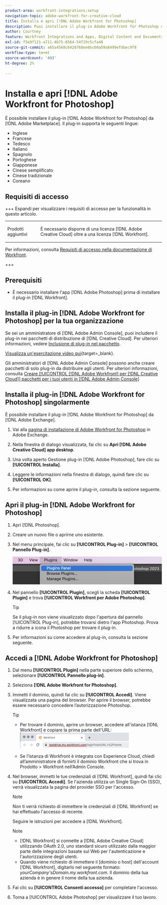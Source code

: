 ```yaml
---
product-area: workfront-integrations;setup
navigation-topic: adobe-workfront-for-creative-cloud
title: Installa e apri [!DNL Adobe Workfront for Photoshop]
description: Puoi installare il plug-in Adobe Workfront for Photoshop da Adobe Marketplace.
author: Courtney
feature: Workfront Integrations and Apps, Digital Content and Documents
exl-id: f5e9f121-a711-4b75-8564-54f29c5cfa48
source-git-commit: a65a4568c6428768ee6bc60a59a8499efdbec9f8
workflow-type: tm+mt
source-wordcount: '493'
ht-degree: 2%

---
```


# Installa e apri [!DNL Adobe Workfront for Photoshop]

È possibile installare il plug-in [!DNL Adobe Workfront for Photoshop] da [!DNL Adobe Marketplace]. Il plug-in supporta le seguenti lingue:

* Inglese
* Francese
* Tedesco
* Italiano
* Spagnolo
* Portoghese
* Giapponese
* Cinese semplificato
* Cinese tradizionale
* Coreano

## Requisiti di accesso

+++ Espandi per visualizzare i requisiti di accesso per la funzionalità in questo articolo.

<table style="table-layout:auto"> 
 <col> 
 <col> 
 <tbody> 
  <!--<tr> 
   <td role="rowheader">[!DNL Adobe Workfront] package</td> 
   <td>Any</td> 
  </tr> 
  <tr data-mc-conditions=""> 
   <td role="rowheader">[!DNL Adobe Workfront] license</td> 
   <td> 
   <p>Standard</p>
   <p>Work or higher</p> </td> 
  </tr> -->
  <tr> 
   <td role="rowheader">Prodotti aggiuntivi</td> 
   <td><p>È necessario disporre di una licenza [!DNL Adobe Creative Cloud] oltre a una licenza [!DNL Workfront].</p></td> 
  </tr> 
 </tbody> 
</table>

Per informazioni, consulta [Requisiti di accesso nella documentazione di Workfront](/help/quicksilver/administration-and-setup/add-users/access-levels-and-object-permissions/access-level-requirements-in-documentation.md).

+++

## Prerequisiti

* È necessario installare l&#39;app [!DNL Adobe Photoshop] prima di installare il plug-in [!DNL Workfront].

## Installa il plug-in [!DNL Adobe Workfront for Photoshop] per la tua organizzazione

Se sei un amministratore di [!DNL Adobe Admin Console], puoi includere il plug-in nei pacchetti di distribuzione di [!DNL Creative Cloud]. Per ulteriori informazioni, vedere [Inclusione di plug-in nel pacchetto](https://helpx.adobe.com/in/enterprise/using/manage-extensions.html).

[Visualizza un&#39;esercitazione video qui](https://www.youtube.com/watch?v=zzvXNLIBzrc){target=_blank}.

Gli amministratori di [!DNL Adobe Admin Console] possono anche creare pacchetti di solo plug-in da distribuire agli utenti. Per ulteriori informazioni, consulta [Creare [!UICONTROL [!DNL Adobe Workfront] per [!DNL Creative Cloud]] pacchetti per i tuoi utenti in [!DNL Adobe Admin Console]](/help/quicksilver/administration-and-setup/configure-integrations/create-plugin-only-packages.md)

## Installa il plug-in [!DNL Adobe Workfront for Photoshop] singolarmente

È possibile installare il plug-in [!DNL Adobe Workfront for Photoshop] da [!DNL Adobe Exchange].

1. Vai alla [pagina di installazione di Adobe Workfront for Photoshop](https://adobe.com/go/cc_plugins_discover_plugin?pluginId=37722a55&workflow=share) in Adobe Exchange.
1. Nella finestra di dialogo visualizzata, fai clic su **Apri [!DNL Adobe Creative Cloud] app desktop**.
1. Una volta aperto Gestione plug-in [!DNL Adobe Photoshop], fare clic su **[!UICONTROL Installa]**.
1. Leggere le informazioni nella finestra di dialogo, quindi fare clic su **[!UICONTROL OK]**.

1. Per informazioni su come aprire il plug-in, consulta la sezione seguente.

## Apri il plug-in [!DNL Adobe Workfront for Photoshop]

1. Apri [!DNL Photoshop].

1. Creare un nuovo file o aprirne uno esistente.

1. Nel menu principale, fai clic su **[!UICONTROL Plug-in]** > **[!UICONTROL Pannello Plug-in]**.

   ![Pannello plug-in](assets/plugins-panel-ps.png)

1. Nel pannello **[!UICONTROL Plugin]**, scegli la scheda **[!UICONTROL Plugin]** e trova **[!UICONTROL Workfront per Adobe Photoshop]**.

   >[!TIP]
   >
   >   Se il plug-in non viene visualizzato dopo l&#39;apertura dal pannello [!UICONTROL Plug-in], potrebbe trovarsi dietro l&#39;app Photoshop. Prova a ridurre a icona il Photoshop per trovare il plug-in.

1. Per informazioni su come accedere al plug-in, consulta la sezione seguente.

## Accedi a [!DNL Adobe Workfront for Photoshop]

1. Dal menu **[!UICONTROL Plugin]** nella parte superiore dello schermo, selezionare **[!UICONTROL Pannello plug-in]**.
1. Seleziona **[!DNL Adobe Workfront for Photoshop]**.
1. Immetti il dominio, quindi fai clic su **[!UICONTROL Accedi]**. Viene visualizzata una pagina del browser. Per aprire il browser, potrebbe essere necessario concedere l’autorizzazione Photoshop.

   >[!TIP]
   >
   >* Per trovare il dominio, aprire un browser, accedere all&#39;istanza [!DNL Workfront] e copiare la prima parte dell&#39;URL:\
   >![Individua dominio](assets/domain-350x50.png)
   >
   > * Se l’istanza di Workfront è integrata con Experience Cloud, chiedi all’amministratore di fornirti il dominio Workfront che si trova in Prodotto > Workfront nell’Admin Console.

1. Nel browser, immetti le tue credenziali di [!DNL Workfront], quindi fai clic su **[!UICONTROL Accedi]**. Se l&#39;azienda utilizza un Single Sign-On (SSO), verrà visualizzata la pagina del provider SSO per l&#39;accesso.

   >[!NOTE]
   >
   >Non ti verrà richiesto di immettere le credenziali di [!DNL Workfront] se hai effettuato l&#39;accesso di recente.

   Seguire le istruzioni per accedere a [!DNL Workfront].

   >[!NOTE]
   >
   >* [!DNL Workfront] si connette a [!DNL Adobe Creative Cloud] utilizzando OAuth 2.0, uno standard sicuro utilizzato dalla maggior parte delle integrazioni basate sul Web per l&#39;autenticazione e l&#39;autorizzazione degli utenti.
   >* Quando viene richiesto di immettere il [dominio o host] dell&#39;account [!DNL Workfront], digitarlo nel seguente formato: *yourCompany&#39;sDomain.my.workfront.com*. Il dominio della tua azienda è in genere il nome della tua azienda.

1. Fai clic su **[!UICONTROL Consenti accesso]** per completare l&#39;accesso.
1. Torna a [!UICONTROL Adobe Photoshop] per visualizzare il tuo lavoro.
